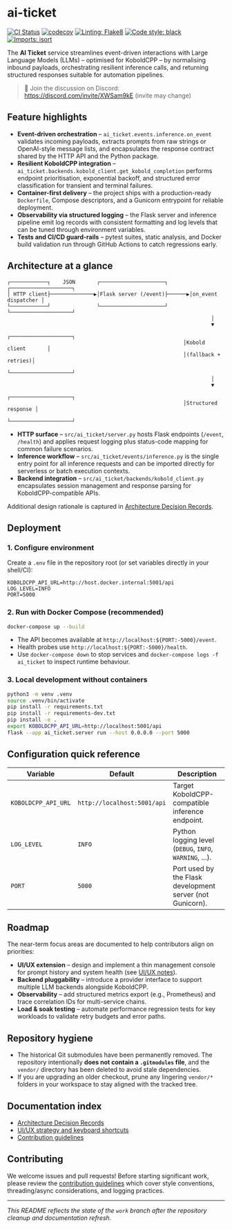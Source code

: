 # ai-ticket
[![CI Status](https://github.com/jmikedupont2/ai-ticket/actions/workflows/ci.yml/badge.svg)](https://github.com/jmikedupont2/ai-ticket/actions/workflows/ci.yml)
[![codecov](https://codecov.io/gh/jmikedupont2/ai-ticket/branch/docker-main/graph/badge.svg)](https://codecov.io/gh/jmikedupont2/ai-ticket)
[![Linting: Flake8](https://img.shields.io/badge/linting-flake8-blue.svg)](https://flake8.pycqa.org/)
[![Code style: black](https://img.shields.io/badge/code%20style-black-000000.svg)](https://github.com/psf/black)
[![Imports: isort](https://img.shields.io/badge/%20imports-isort-%231674b1?style=flat&labelColor=ef8336)](https://pycqa.github.io/isort/)

The **AI Ticket** service streamlines event-driven interactions with Large Language Models (LLMs) – optimised for KoboldCPP –
by normalising inbound payloads, orchestrating resilient inference calls, and returning structured responses suitable for
automation pipelines.

> 💬 Join the discussion on Discord: https://discord.com/invite/XWSam9kE (invite may change)

## Feature highlights

* **Event-driven orchestration** – `ai_ticket.events.inference.on_event` validates incoming payloads, extracts prompts from raw
  strings or OpenAI-style message lists, and encapsulates the response contract shared by the HTTP API and the Python package.
* **Resilient KoboldCPP integration** – `ai_ticket.backends.kobold_client.get_kobold_completion` performs endpoint
  prioritisation, exponential backoff, and structured error classification for transient and terminal failures.
* **Container-first delivery** – the project ships with a production-ready `Dockerfile`, Compose descriptors, and a Gunicorn
  entrypoint for reliable deployment.
* **Observability via structured logging** – the Flask server and inference pipeline emit log records with consistent
  formatting and log levels that can be tuned through environment variables.
* **Tests and CI/CD guard-rails** – pytest suites, static analysis, and Docker build validation run through GitHub Actions to
  catch regressions early.

## Architecture at a glance

```
┌────────────┐    JSON       ┌─────────────────────┐      ┌────────────────────┐
│ HTTP client├──────────────▶│Flask server (/event)├──────▶│on_event dispatcher │
└────────────┘               └─────────────────────┘      └────────────────────┘
                                                                  │
                                                                  ▼
                                                         ┌────────────────────┐
                                                         │Kobold client       │
                                                         │(fallback + retries)│
                                                         └────────────────────┘
                                                                  │
                                                                  ▼
                                                         ┌────────────────────┐
                                                         │Structured response │
                                                         └────────────────────┘
```

* **HTTP surface** – `src/ai_ticket/server.py` hosts Flask endpoints (`/event`, `/health`) and applies request logging plus
  status-code mapping for common failure scenarios.
* **Inference workflow** – `src/ai_ticket/events/inference.py` is the single entry point for all inference requests and can be
  imported directly for serverless or batch execution contexts.
* **Backend integration** – `src/ai_ticket/backends/kobold_client.py` encapsulates session management and response parsing for
  KoboldCPP-compatible APIs.

Additional design rationale is captured in [Architecture Decision Records](docs/adr/README.md).

## Deployment

### 1. Configure environment

Create a `.env` file in the repository root (or set variables directly in your shell/CI):

```env
KOBOLDCPP_API_URL=http://host.docker.internal:5001/api
LOG_LEVEL=INFO
PORT=5000
```

### 2. Run with Docker Compose (recommended)

```bash
docker-compose up --build
```

* The API becomes available at `http://localhost:${PORT:-5000}/event`.
* Health probes use `http://localhost:${PORT:-5000}/health`.
* Use `docker-compose down` to stop services and `docker-compose logs -f ai_ticket` to inspect runtime behaviour.

### 3. Local development without containers

```bash
python3 -m venv .venv
source .venv/bin/activate
pip install -r requirements.txt
pip install -r requirements-dev.txt
pip install -e .
export KOBOLDCPP_API_URL=http://localhost:5001/api
flask --app ai_ticket.server run --host 0.0.0.0 --port 5000
```

## Configuration quick reference

| Variable            | Default                     | Description                                                  |
|---------------------|-----------------------------|--------------------------------------------------------------|
| `KOBOLDCPP_API_URL` | `http://localhost:5001/api` | Target KoboldCPP-compatible inference endpoint.              |
| `LOG_LEVEL`         | `INFO`                      | Python logging level (`DEBUG`, `INFO`, `WARNING`, ...).      |
| `PORT`              | `5000`                      | Port used by the Flask development server (not Gunicorn).    |

## Roadmap

The near-term focus areas are documented to help contributors align on priorities:

* **UI/UX extension** – design and implement a thin management console for prompt history and system health (see
  [UI/UX notes](docs/ui-ux-roadmap.md)).
* **Backend pluggability** – introduce a provider interface to support multiple LLM backends alongside KoboldCPP.
* **Observability** – add structured metrics export (e.g., Prometheus) and trace correlation IDs for multi-service chains.
* **Load & soak testing** – automate performance regression tests for key workloads to validate retry budgets and error paths.

## Repository hygiene

* The historical Git submodules have been permanently removed. The repository intentionally **does not contain a `.gitmodules`
  file**, and the `vendor/` directory has been deleted to avoid stale dependencies.
* If you are upgrading an older checkout, prune any lingering `vendor/*` folders in your workspace to stay aligned with the
  tracked tree.

## Documentation index

* [Architecture Decision Records](docs/adr/README.md)
* [UI/UX strategy and keyboard shortcuts](docs/ui-ux-roadmap.md)
* [Contribution guidelines](CONTRIBUTING.md)

## Contributing

We welcome issues and pull requests! Before starting significant work, please review the
[contribution guidelines](CONTRIBUTING.md) which cover style conventions, threading/async considerations, and logging practices.

---

*This README reflects the state of the `work` branch after the repository cleanup and documentation refresh.*
